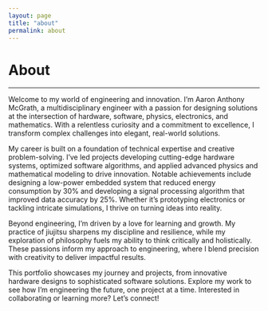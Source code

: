 ```yaml
---
layout: page
title: "about"
permalink: about
---
```

<h1>About</h1>
<hr class="blue1">

<p>Welcome to my world of engineering and innovation. I’m Aaron Anthony McGrath, a multidisciplinary engineer with a passion for designing solutions at the intersection of hardware, software, physics, electronics, and mathematics. With a relentless curiosity and a commitment to excellence, I transform complex challenges into elegant, real-world solutions.</p>

<p>My career is built on a foundation of technical expertise and creative problem-solving. I’ve led projects developing cutting-edge hardware systems, optimized software algorithms, and applied advanced physics and mathematical modeling to drive innovation. Notable achievements include designing a low-power embedded system that reduced energy consumption by 30% and developing a signal processing algorithm that improved data accuracy by 25%. Whether it’s prototyping electronics or tackling intricate simulations, I thrive on turning ideas into reality.</p>

<p>Beyond engineering, I’m driven by a love for learning and growth. My practice of jiujitsu sharpens my discipline and resilience, while my exploration of philosophy fuels my ability to think critically and holistically. These passions inform my approach to engineering, where I blend precision with creativity to deliver impactful results.</p>

<p>This portfolio showcases my journey and projects, from innovative hardware designs to sophisticated software solutions. Explore my work to see how I’m engineering the future, one project at a time. Interested in collaborating or learning more? Let’s connect!</p>